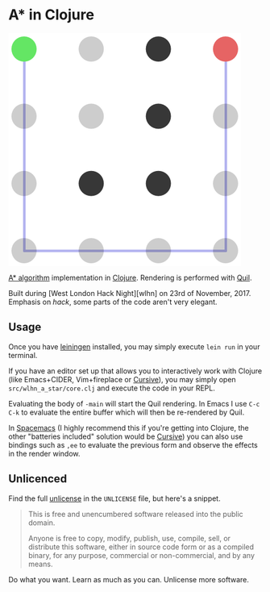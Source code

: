# A* in Clojure

<img src="images/basic.png?raw=true" align="center" alt="An example A* in Clojure render." />

[A\* algorithm][a-star] implementation in [Clojure][]. Rendering is performed with [Quil][].

Built during [West London Hack Night][wlhn] on 23rd of November, 2017. Emphasis on _hack_, some parts of the code aren't very elegant.

## Usage

Once you have [leiningen][] installed, you may simply execute `lein run` in your terminal.

If you have an editor set up that allows you to interactively work with Clojure (like Emacs+CIDER, Vim+fireplace or [Cursive][]), you may simply open `src/wlhn_a_star/core.clj` and execute the code in your REPL.

Evaluating the body of `-main` will start the Quil rendering. In Emacs I use `C-c C-k` to evaluate the entire buffer which will then be re-rendered by Quil.

In [Spacemacs][] (I highly recommend this if you're getting into Clojure, the other "batteries included" solution would be [Cursive][]) you can also use bindings such as `,ee` to evaluate the previous form and observe the effects in the render window.

## Unlicenced

Find the full [unlicense][] in the `UNLICENSE` file, but here's a snippet.

>This is free and unencumbered software released into the public domain.
>
>Anyone is free to copy, modify, publish, use, compile, sell, or distribute this software, either in source code form or as a compiled binary, for any purpose, commercial or non-commercial, and by any means.

Do what you want. Learn as much as you can. Unlicense more software.

[a-star]: https://en.wikipedia.org/wiki/A*_search_algorithm
[clojure]: https://clojure.org/
[quil]: http://quil.info/
[unlicense]: http://unlicense.org/
[leiningen]: https://leiningen.org/
[spacemacs]: http://spacemacs.org/
[cursive]: https://cursive-ide.com/
